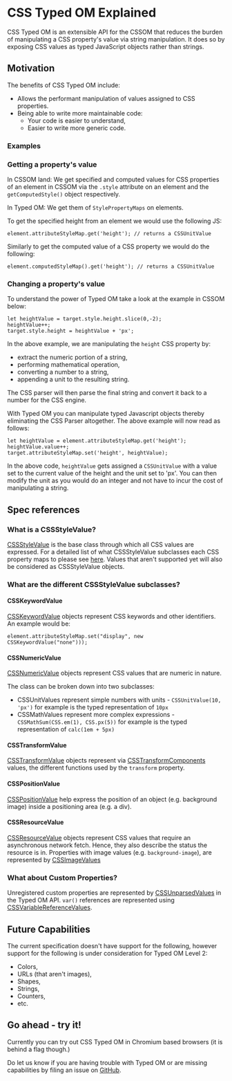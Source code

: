 # CSS Typed OM Explained

CSS Typed OM is an extensible API for the CSSOM that reduces the burden of manipulating a CSS property's value via string manipulation. It does so by exposing CSS values as typed JavaScript objects rather than strings.

## Motivation

The benefits of CSS Typed OM include:
* Allows the performant manipulation of values assigned to CSS properties. 
* Being able to write more maintainable code:
	* Your code is easier to understand,
	* Easier to write more generic code.

### Examples

### Getting a property's value

In CSSOM land:
We get specified and computed values for CSS properties of an element in CSSOM via the `.style` attribute on an element and the `getComputedStyle()` object respectively. 

In Typed OM:
We get them of `StylePropertyMaps` on elements. 

To get the specified height from an element we would use the following JS:
```
element.attributeStyleMap.get('height'); // returns a CSSUnitValue
```

Similarly to get the computed value of a CSS property we would do the following: 
```
element.computedStyleMap().get('height'); // returns a CSSUnitValue
```

### Changing a property's value

To understand the power of Typed OM take a look at the example in CSSOM below:

```
let heightValue = target.style.height.slice(0,-2);
heightValue++;
target.style.height = heightValue + 'px';
```

In the above example, we are manipulating the `height` CSS property by:
* extract the numeric portion of a string,
* performing mathematical operation,
* converting a number to a string,
* appending a unit to the resulting string.

The CSS parser will then parse the final string and convert it back to a number for the CSS engine. 

With Typed OM you can manipulate typed Javascript objects thereby eliminating the CSS Parser altogether. The above example will now read as follows:

```
let heightValue = element.attributeStyleMap.get('height');
heightValue.value++;
target.attributeStyleMap.set('height', heightValue);
```

In the above code, `heightValue` gets assigned a `CSSUnitValue` with a value set to the current value of the height and the unit set to 'px'. You can then modify the unit as you would do an integer and not have to incur the cost of manipulating a string.

## Spec references

### What is a CSSStyleValue?

[CSSStyleValue](https://drafts.css-houdini.org/css-typed-om-1/#cssstylevalue) is the base class through which all CSS values are expressed. For a detailed list of what CSSStyleValue subclasses each CSS property maps to please see [here](PLACEHOLDER). Values that aren't supported yet will also be considered as CSSStyleValue objects.

### What are the different CSSStyleValue subclasses?

#### CSSKeywordValue

[CSSKeywordValue](https://drafts.css-houdini.org/css-typed-om-1/#csskeywordvalue) objects represent CSS keywords and other identifiers. An example would be:

```
element.attributeStyleMap.set("display", new CSSKeywordValue("none")));
```

#### CSSNumericValue

[CSSNumericValue](https://drafts.css-houdini.org/css-typed-om-1/#cssnumericvalue) objects represent CSS values that are numeric in nature. 

The class can be broken down into two subclasses: 
* CSSUnitValues represent simple numbers with units - `CSSUnitValue(10, 'px')` for example is the typed representation of `10px`
* CSSMathValues represent more complex expressions - `CSSMathSum(CSS.em(1), CSS.px(5))` for example is the typed representation of `calc(1em + 5px)`

#### CSSTransformValue

[CSSTransformValue](https://drafts.css-houdini.org/css-typed-om-1/#csstransformvalue) objects represent via [CSSTransformComponents](https://drafts.css-houdini.org/css-typed-om-1/#csstransformcomponent) values, the different functions used by the `transform` property. 

#### CSSPositionValue

[CSSPositionValue](https://drafts.css-houdini.org/css-typed-om-1/#positionvalue-objects) help express the position of an object (e.g. background image) inside a positioning area (e.g. a div).

#### CSSResourceValue

[CSSResourceValue](https://drafts.css-houdini.org/css-typed-om-1/#resourcevalue-objects) objects represent CSS values that require an asynchronous network fetch. Hence, they also describe the status the resource is in. Properties with image values (e.g. `background-image`), are represented by [CSSImageValues](https://drafts.css-houdini.org/css-typed-om-1/#cssimagevalue)

### What about Custom Properties?

Unregistered custom properties are represented by [CSSUnparsedValues](https://drafts.css-houdini.org/css-typed-om-1/#cssunparsedvalue) in the Typed OM API. `var()` references are represented using [CSSVariableReferenceValues](https://drafts.css-houdini.org/css-typed-om-1/#cssvariablereferencevalue).

## Future Capabilities

The current specification doesn't have support for the following, however support for the following is under consideration for Typed OM Level 2:
* Colors,
* URLs (that aren't images),
* Shapes, 
* Strings, 
* Counters, 
* etc.

## Go ahead - try it!

Currently you can try out CSS Typed OM in Chromium based browsers (it is behind a flag though.)

Do let us know if you are having trouble with Typed OM or are missing capabilities by filing an issue on [GitHub](https://github.com/w3c/css-houdini-drafts/issues/new).
